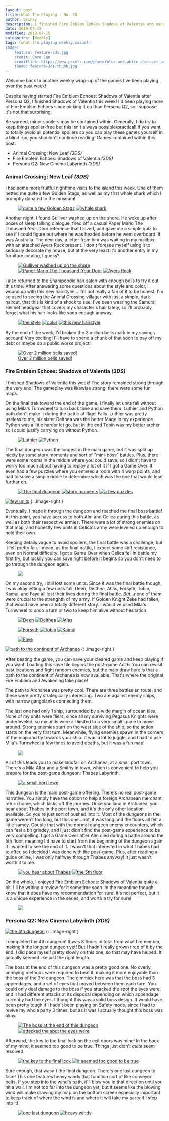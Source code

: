 ```yaml
---
layout: post
title: What I'm Playing - No. 28
author: bsinky
description: I finished Fire Emblem Echoes Shadows of Valentia and made more PQ2 progress!
date: 2019-07-15
modified: 2019-07-15
categories: [Weekly]
tags: [what i'm playing,weekly,casual]
image:
    feature: feature-3ds.jpg
    credit: Emre Can
    creditlink: https://www.pexels.com/photo/blue-and-white-abstract-painting-2110951/
    thumb: feature-3ds-thumb.jpg
---
```


Welcome back to another weekly wrap-up of the games I've been playing over the
past week!

Despite having started Fire Emblem Echoes: Shadows of Valentia after Persona Q2,
I finished Shadows of Valentia this week! I'd been playing more of Fire Emblem
Echoes since picking it up than Persona Q2, so I suppose it's not that
surprising.

Be warned, minor spoilers may be contained within. Generally, I do *try* to keep
things spoiler-free but this isn't always possible/practical! If you want to
totally avoid all potential spoilers so you can play these games yourself in a
blind run, you shouldn't continue reading! Games contained within this post:

 - Animal Crossing: New Leaf *(3DS)*
 - Fire Emblem Echoes: Shadows of Valentia *(3DS)*
 - Persona Q2: New Cinema Labyrinth *(3DS)*

<!--more-->

### Animal Crossing: New Leaf *(3DS)*

I had some more fruitful nighttime visits to the island this week. One of them
netted me quite a few Golden Stags, as well as my first whale shark which I
promptly donated to the museum!

<figure class="third center">
    <a href="https://i.imgur.com/G7zmamq.png"><img src="https://i.imgur.com/G7zmamqm.png" alt="quite a few Golden Stags"/></a>
    <a href="https://i.imgur.com/LUEsCx9.png"><img src="https://i.imgur.com/LUEsCx9m.png" alt="whale shark"/></a>
</figure>

Another night, I found Gulliver washed up on the shore. He woke up after boxes
of sleep talking dialogue, fired off a casual Paper Mario The Thousand-Year Door
reference that I loved, and gave me a simple quiz to see if I could figure out
where he was headed before he went overboard. It was Australia. The next day, a
letter from him was waiting in my mailbox, with an attached Ayers Rock present.
I don't foresee myself using it to seriously decorate my house, but at the very
least it's another entry in my furniture catalog, I guess?

<figure class="third">
    <a href="https://i.imgur.com/PRXWtbl.png"><img src="https://i.imgur.com/PRXWtblm.png" alt="Gulliver washed up on the shore"/></a>
    <a href="https://i.imgur.com/FJ05uBF.png"><img src="https://i.imgur.com/FJ05uBFm.png" alt="Paper Mario The Thousand-Year Door"/></a>
    <a href="https://i.imgur.com/AE6AEgW.png"><img src="https://i.imgur.com/AE6AEgWm.png" alt="Ayers Rock"/></a>
</figure>

I also returned to the Shampoodle hair salon with enough bells to try it out
this time. After answering some questions about the style and color, I wound up
with this new hairstyle! ...I'm not really a fan of it to be honest, I'm so used
to seeing the Animal Crossing villager with just a simple, dark haircut, that
this is kind of a shock to see. I've been wearing the Samurai Helmet headgear
that covers my character's hair lately, so I'll probably forget what his hair
looks like soon enough anyway.

<figure class="third">
    <a href="https://i.imgur.com/w6dEcFR.png"><img src="https://i.imgur.com/w6dEcFRm.png" alt="the style"/></a>
    <a href="https://i.imgur.com/FVVPwPG.png"><img src="https://i.imgur.com/FVVPwPGm.png" alt="color"/></a>
    <a href="https://i.imgur.com/6SEI8PL.png"><img src="https://i.imgur.com/6SEI8PLm.png" alt="this new hairstyle"/></a>
</figure>

By the end of the week, I'd broken the 2 million bells mark in my savings
account! Very exciting! I'll have to spend a chunk of that soon to pay off my
debt or maybe do a public works project!

<figure class="half center">
    <a href="https://i.imgur.com/3wv0MFd.png"><img src="https://i.imgur.com/3wv0MFdm.png" alt="Over 2 million bells saved!"/>
        <figcaption>Over 2 million bells saved!</figcaption>
    </a>
</figure>

### Fire Emblem Echoes: Shadows of Valentia *(3DS)*

I finished Shadows of Valentia this week! The story remained strong through the
very end! The gameplay was likewise strong, there were some fun maps.

On the final trek toward the end of the game, I finally let units fall without
using Mila's Turnwheel to turn back time and save them. Luthier and Python both
didn't make it during the battle of Rigel Falls. Luthier was pretty useless to
me, his sister Delthea was the better Mage in my experience. Python was a little
harder let go, but in the end Tobin was my better archer so I could justify
carrying on without Python.

<figure class="third center">
    <a href="https://i.imgur.com/QKgSrBf.png"><img src="https://i.imgur.com/QKgSrBfm.png" alt="Luthier"/></a>
    <a href="https://i.imgur.com/d2MbA6i.png"><img src="https://i.imgur.com/d2MbA6im.png" alt="Python"/></a>
</figure>

The final dungeon was the longest in the main game, but it was split up nicely
by some story moments and sort of "mini-boss" battles. Plus, there were some
rooms in the middle where you could save, so I didn't have to worry too much
about having to replay a lot of it if I got a Game Over. It even had a few
puzzles where you entered a room with 4 warp points, and had to solve a simple
riddle to determine which was the one that would lead further on.

<figure class="third">
    <a href="https://i.imgur.com/Oro6LEE.png"><img src="https://i.imgur.com/Oro6LEEm.png" alt="The final dungeon"/></a>
    <a href="https://i.imgur.com/i0RrKZ7.png"><img src="https://i.imgur.com/i0RrKZ7m.png" alt="story moments"/></a>
    <a href="https://i.imgur.com/GO0W2xG.png"><img src="https://i.imgur.com/GO0W2xGm.png" alt="a few puzzles"/></a>
</figure>

[![few units](https://i.imgur.com/tu6cRogm.png)](https://i.imgur.com/tu6cRog.png)
{: .image-right }

Eventually, I made it through the dungeon and reached the final boss battle! At
this point, you have access to both Alm and Celica during this battle, as well
as both their respective armies. There were a lot of strong enemies on that map,
and honestly few units in Celica's army were leveled up enough to hold their
own.

Keeping details vague to avoid spoilers, the final battle was a challenge, but
it felt pretty fair. I mean, as the final battle, I expect some stiff
resistance, even on Normal difficulty. I got a Game Over when Celica fell in
battle my first try, but luckily you can save right before it begins so you
don't need to go through the dungeon again.

<figure class="third center">
    <a href="https://i.imgur.com/BD5W6jI.png"><img src="https://i.imgur.com/BD5W6jIm.png"/></a>
</figure>

On my second try, I still lost some units. Since it was the final battle though,
I was okay letting a few units fall. Deen, Delthea, Atlas, Forsyth, Tobin,
Kamui, and Faye all lost their lives during the final battle. *But*...none of
them were crucial to the strenghth of my army. If Golden Knight Zeke had fallen,
that would have been a totally different story. I would've used Mila's Turnwheel
to undo a turn or two to keep him alive without hesitation.

<figure class="third">
    <a href="https://i.imgur.com/Zpex5F8.png"><img src="https://i.imgur.com/Zpex5F8m.png" alt="Deen"/></a>
    <a href="https://i.imgur.com/4mpnT0u.png"><img src="https://i.imgur.com/4mpnT0um.png" alt="Delthea"/></a>
    <a href="https://i.imgur.com/7kaycEd.png"><img src="https://i.imgur.com/7kaycEdm.png" alt="Atlas"/></a>
</figure>
<figure class="third">
    <a href="https://i.imgur.com/z09cuGr.png"><img src="https://i.imgur.com/z09cuGrm.png" alt="Forsyth"/></a>
    <a href="https://i.imgur.com/L6vmPbp.png"><img src="https://i.imgur.com/L6vmPbpm.png" alt="Tobin"/></a>
    <a href="https://i.imgur.com/EXqAv55.png"><img src="https://i.imgur.com/EXqAv55m.png" alt="Kamui"/></a>
</figure>
<figure class="third center">
    <a href="https://i.imgur.com/2ZqtLNs.png"><img src="https://i.imgur.com/2ZqtLNsm.png" alt="Faye"/></a>
</figure>

[![path to the continent of Archanea](https://i.imgur.com/uCwRyJMm.png)](https://i.imgur.com/uCwRyJM.png)
{: .image-right }

After beating the game, you can save your cleared game and keep playing if you
want. Loading this save file begins the post-game Act 6. You can revisit past
locations and fight random enemies, but the main draw here is that a path to the
continent of Archanea is now available. That's where the original Fire Emblem
and Awakening take place!

The path to Archanea was pretty cool. There are three battles en route, and
these were pretty strategically interesting. Two are against enemy ships, with
narrow gangplanks connecting them.

The last one had only 1 ship, surrounded by a wide margin of ocean tiles. None
of my units were fliers, since all my surviving Pegasus Knights were
underleveled, so my units were all limited to a very small space to move around.
Strong enemies start on the west side of the ship, so the action starts on the
very first turn. Meanwhile, flying enemies spawn in the corners of the map and
fly towards your ship. It was a lot to juggle, and I had to use Mila's Turnwheel
a few times to avoid deaths, but it was a fun map!

<figure class="third center">
    <a href="https://i.imgur.com/RMnMFBu.png"><img src="https://i.imgur.com/RMnMFBum.png"/></a>
</figure>

All of this leads you to make landfall on Archanea, at a small port town.
There's a Mila Altar and a Smithy in town, which is convenient to help you
prepare for the post-game dungeon: Thabes Labyrinth.

<figure class="third center">
    <a href="https://i.imgur.com/DOjnlIk.png"><img src="https://i.imgur.com/DOjnlIkm.png" alt="a small port town"/>
    </a>
</figure>

This dungeon is the main post-game offering. There's no real post-game
narrative. You simply have the option to help a foreign Archanean merchant
return home, which kicks off the journey. Once you land in Archanea, you hear
about Thabes in the port town, and it's the only other location available. So
you're just sort of pushed into it. Most of the dungeons in the game weren't too
long, but this one...oof, it was long and the floors all felt a little samey.
Couple that with the normal dungeon enemy encounters, which can feel a bit
grindey, and I just didn't find the post-game experience to be very compelling.
I got a Game Over after Alm died during a battle around the 5th floor, meaning
I'd have to start from the beginning of the dungeon again if I wanted to see the
end of it. I wasn't that interested in what Thabes had to offer, so I decided I
was done with the post-game. Plus, after reading a guide online, I was only
halfway through Thabes anyway! It just wasn't worth it to me.

<figure class="third center">
    <a href="https://i.imgur.com/LwkjHAi.png"><img src="https://i.imgur.com/LwkjHAim.png" alt="you hear about Thabes"/></a>
    <a href="https://i.imgur.com/OCTkA8F.png"><img src="https://i.imgur.com/OCTkA8Fm.png" alt="the 5th floor"/></a>
</figure>

On the whole, I enjoyed Fire Emblem Echoes: Shadows of Valentia quite a bit.
I'll be writing a review for it sometime soon. In the meantime though, know that
it does have my recommendation for sure! It's not perfect, but it is a unique
experience in the series, and worth a try for sure!

<figure class="third center">
    <a href="https://i.imgur.com/5AI05Df.png"><img src="https://i.imgur.com/5AI05Dfm.png"/></a>
</figure>

### Persona Q2: New Cinema Labyrinth *(3DS)*

[![the 4th dungeon](https://i.imgur.com/vX0UNjim.png)](https://i.imgur.com/vX0UNji.png)
{: .image-right }

I completed the 4th dungeon! It was 8 floors in total from what I remember,
making it the longest dungeon yet! But I hadn't really grown tired of it by the
end. I did pace myself pretty slowly on this one, so that may have helped. It
actually seemed like just the right length.

The boss at the end of this dungeon was a pretty good one. No overly annoying
methods were required to beat it, making it more enjoyable than the boss of the
3rd dungeon. The gimmick here was that the boss had 3 appendages, and a set of
eyes that moved between them each turn. You could only deal damage to the boss
if you attacked the spot the eyes were, and it had different attacks at its
disposal depending on which appendage currently had the eyes. I thought this was
a solid boss design. It would have been pretty tough if I hadn't been playing on
Safety mode, since I had to revive my whole party 3 times, but as it was I
actually thought this boss was okay.

<figure class="half">
    <a href="https://i.imgur.com/FPbEX2O.png"><img src="https://i.imgur.com/FPbEX2Om.png" alt="The boss at the end of this dungeon"/></a>
    <a href="https://i.imgur.com/oC1nbp7.png"><img src="https://i.imgur.com/oC1nbp7m.png" alt="attacked the spot the eyes were"/></a>
</figure>

Afterward, the key to the final lock on the exit doors was mine! In the back of
my mind, it seemed too good to be true. Things just didn't *quite* seem
resolved.

<figure class="half">
    <a href="https://i.imgur.com/KH2aKYW.png"><img src="https://i.imgur.com/KH2aKYWm.png" alt="the key to the final lock"/></a>
    <a href="https://i.imgur.com/37eOFu5.png"><img src="https://i.imgur.com/37eOFu5m.png" alt="it seemed too good to be true"/></a>
</figure>

Sure enough, that wasn't the final dungeon. There's one last dungeon to face!
This one features heavy winds that function sort of like conveyor belts. If you
step into the wind's path, it'll blow you in that direction until you hit a
wall. I'm not too far into the dungeon yet, but it seems like the blowing wind
will make drawing my map on the bottom screen especially important to keep track
of where the wind is and where it will take my party if I step into it!

<figure class="half">
    <a href="https://i.imgur.com/ctOXOTu.png"><img src="https://i.imgur.com/ctOXOTum.png" alt="one last dungeon"/></a>
    <a href="https://i.imgur.com/4kMX6rN.png"><img src="https://i.imgur.com/4kMX6rNm.png" alt="heavy winds"/></a>
</figure>

